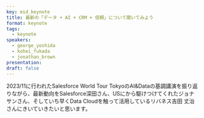 ```yaml
---
key: mid_keynote
title: 最新の「データ + AI + CRM + 信頼」について聞いてみよう
format: keynote
tags:
  - keynote
speakers:
  - george_yoshida
  - kohei_fukada
  - jonathan_brown
presentation: 
draft: false
---
```

2023/11に行われたSalesforce World Tour TokyoのAI&Dataの基調講演を振り返りながら、最新動向をSalesforce深田さん、USにから駆けつけてくれたジョナサンさん、そしていち早くData Cloudを触って活用しているリバネス吉田 丈治さんにきいていきたいと思います。
